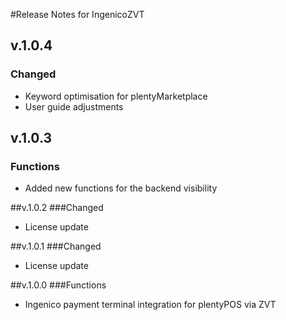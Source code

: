 #Release Notes for IngenicoZVT

## v.1.0.4
### Changed
- Keyword optimisation for plentyMarketplace
- User guide adjustments

## v.1.0.3
### Functions
- Added new functions for the backend visibility

##v.1.0.2
###Changed
- License update

##v.1.0.1
###Changed
- License update

##v.1.0.0
###Functions
- Ingenico payment terminal integration for plentyPOS via ZVT 
